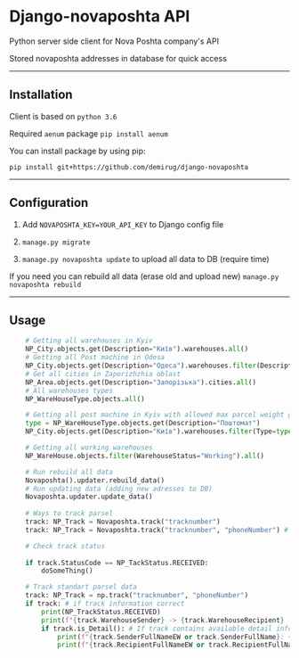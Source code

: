 # Django-novaposhta API
Python server side client for Nova Poshta company's API

Stored novaposhta addresses in database for quick access 
___


## Installation
Client is based on `python 3.6`

Required `aenum` package `pip install aenum`

You can install package by using pip:
 
`pip install git+https://github.com/demirug/django-novaposhta`
___
## Configuration

1. Add `NOVAPOSHTA_KEY=YOUR_API_KEY` to Django config file

2. `manage.py migrate`
3. `manage.py novaposhta update` to upload all data to DB (require time)

If you need you can rebuild all data (erase old and upload new) `manage.py novaposhta rebuild`
___
## Usage

```python
    # Getting all warehouses in Kyiv
    NP_City.objects.get(Description="Київ").warehouses.all()
    # Getting all Post machine in Odesa
    NP_City.objects.get(Description="Одеса").warehouses.filter(Description="Поштомат")
    # Get all cities in Zaporizhzhia oblast
    NP_Area.objects.get(Description="Запорізька").cities.all()
    # All warehouses types
    NP_WareHouseType.objects.all()

    # Getting all post machine in Kyiv with allowed max parcel weight greater or equal 15
    type = NP_WareHouseType.objects.get(Description="Поштомат")
    NP_City.objects.get(Description="Київ").warehouses.filter(Type=type, TotalMaxWeightAllowed__gte=15).all()

    # Getting all working warehouses
    NP_WareHouse.objects.filter(WarehouseStatus="Working").all()

    # Run rebuild all data
    Novaposhta().updater.rebuild_data()
    # Run updating data (adding new adresses to DB) 
    Novaposhta.updater.update_data()
       
    # Ways to track parsel
    track: NP_Track = Novaposhta.track("tracknumber")
    track: NP_Track = Novaposhta.track("tracknumber", "phoneNumber") # For detail track

    # Check track status
    
    if track.StatusCode == NP_TackStatus.RECEIVED:
        doSomeThing()

    # Track standart parsel data
    track: NP_Track = np.track("tracknumber", "phoneNumber")
    if track: # if track information correct
        print(NP_TrackStatus.RECEIVED)
        print(f"{track.WarehouseSender} -> {track.WarehouseRecipient} | {track.StatusCode}")
        if track.is_Detail(): # If track contains available detail information
            print(f"{track.SenderFullNameEW or track.SenderFullName}: {track.PhoneSender}")
            print(f"{track.RecipientFullNameEW or track.RecipientFullName}: {track.PhoneRecipient}")
